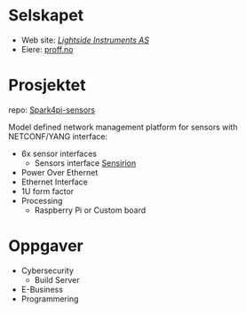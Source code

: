 # Selskapet

* Web site: *[Lightside Instruments AS](https://lightside-instruments.com)*
* Eiere: [proff.no](https://www.proff.no/aksjon%C3%A6rer/bedrift/lightside-instruments-as/823008252)

# Prosjektet

repo: [Spark4pi-sensors](https://github.com/Slenderman00/spark4pi-sensors)

Model defined network management platform for sensors with NETCONF/YANG interface:
- 6x sensor interfaces
    - Sensors interface [Sensirion](https://sensirion.com/products/sensor-evaluation)
- Power Over Ethernet
- Ethernet Interface
- 1U form factor
- Processing
    - Raspberry Pi or Custom board

# Oppgaver

- Cybersecurity
    - Build Server
- E-Business
- Programmering

